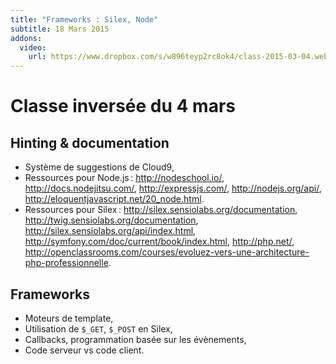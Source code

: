 ```yaml
---
title: "Frameworks : Silex, Node"
subtitle: 18 Mars 2015
addons:
  video:
    url: https://www.dropbox.com/s/w896teyp2rc8ok4/class-2015-03-04.webm?dl=1
---
```


# Classe inversée du 4 mars

## Hinting & documentation

- Système de suggestions de Cloud9,
- Ressources pour Node.js : <http://nodeschool.io/>,
  <http://docs.nodejitsu.com/>, <http://expressjs.com/>,
  <http://nodejs.org/api/>,
  <http://eloquentjavascript.net/20_node.html>.
- Ressources pour Silex : <http://silex.sensiolabs.org/documentation>,
  <http://twig.sensiolabs.org/documentation>,
  <http://silex.sensiolabs.org/api/index.html>,
  <http://symfony.com/doc/current/book/index.html>, <http://php.net/>,
  <http://openclassrooms.com/courses/evoluez-vers-une-architecture-php-professionnelle>.

## Frameworks

- Moteurs de template,
- Utilisation de `$_GET`, `$_POST` en Silex,
- Callbacks, programmation basée sur les évènements,
- Code serveur vs code client.
